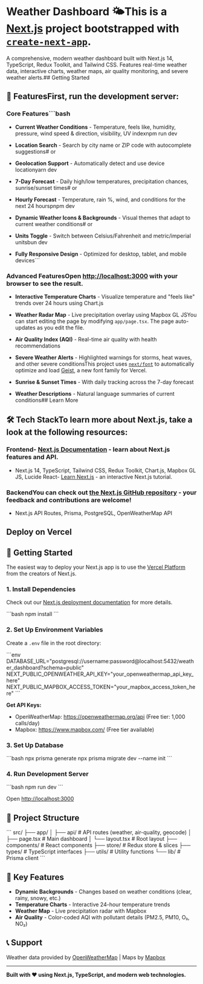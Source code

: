 # Weather Dashboard 🌤️This is a [Next.js](https://nextjs.org) project bootstrapped with [`create-next-app`](https://nextjs.org/docs/app/api-reference/cli/create-next-app).



A comprehensive, modern weather dashboard built with Next.js 14, TypeScript, Redux Toolkit, and Tailwind CSS. Features real-time weather data, interactive charts, weather maps, air quality monitoring, and severe weather alerts.## Getting Started



## 🌟 FeaturesFirst, run the development server:



### Core Features```bash

- **Current Weather Conditions** - Temperature, feels like, humidity, pressure, wind speed & direction, visibility, UV indexnpm run dev

- **Location Search** - Search by city name or ZIP code with autocomplete suggestions# or

- **Geolocation Support** - Automatically detect and use device locationyarn dev

- **7-Day Forecast** - Daily high/low temperatures, precipitation chances, sunrise/sunset times# or

- **Hourly Forecast** - Temperature, rain %, wind, and conditions for the next 24 hourspnpm dev

- **Dynamic Weather Icons & Backgrounds** - Visual themes that adapt to current weather conditions# or

- **Units Toggle** - Switch between Celsius/Fahrenheit and metric/imperial unitsbun dev

- **Fully Responsive Design** - Optimized for desktop, tablet, and mobile devices```



### Advanced FeaturesOpen [http://localhost:3000](http://localhost:3000) with your browser to see the result.

- **Interactive Temperature Charts** - Visualize temperature and "feels like" trends over 24 hours using Chart.js

- **Weather Radar Map** - Live precipitation overlay using Mapbox GL JSYou can start editing the page by modifying `app/page.tsx`. The page auto-updates as you edit the file.

- **Air Quality Index (AQI)** - Real-time air quality with health recommendations

- **Severe Weather Alerts** - Highlighted warnings for storms, heat waves, and other severe conditionsThis project uses [`next/font`](https://nextjs.org/docs/app/building-your-application/optimizing/fonts) to automatically optimize and load [Geist](https://vercel.com/font), a new font family for Vercel.

- **Sunrise & Sunset Times** - With daily tracking across the 7-day forecast

- **Weather Descriptions** - Natural language summaries of current conditions## Learn More



## 🛠️ Tech StackTo learn more about Next.js, take a look at the following resources:



### Frontend- [Next.js Documentation](https://nextjs.org/docs) - learn about Next.js features and API.

- Next.js 14, TypeScript, Tailwind CSS, Redux Toolkit, Chart.js, Mapbox GL JS, Lucide React- [Learn Next.js](https://nextjs.org/learn) - an interactive Next.js tutorial.



### BackendYou can check out [the Next.js GitHub repository](https://github.com/vercel/next.js) - your feedback and contributions are welcome!

- Next.js API Routes, Prisma, PostgreSQL, OpenWeatherMap API

## Deploy on Vercel

## 🚀 Getting Started

The easiest way to deploy your Next.js app is to use the [Vercel Platform](https://vercel.com/new?utm_medium=default-template&filter=next.js&utm_source=create-next-app&utm_campaign=create-next-app-readme) from the creators of Next.js.

### 1. Install Dependencies

Check out our [Next.js deployment documentation](https://nextjs.org/docs/app/building-your-application/deploying) for more details.

\`\`\`bash
npm install
\`\`\`

### 2. Set Up Environment Variables

Create a `.env` file in the root directory:

\`\`\`env
DATABASE_URL="postgresql://username:password@localhost:5432/weather_dashboard?schema=public"
NEXT_PUBLIC_OPENWEATHER_API_KEY="your_openweathermap_api_key_here"
NEXT_PUBLIC_MAPBOX_ACCESS_TOKEN="your_mapbox_access_token_here"
\`\`\`

**Get API Keys:**
- OpenWeatherMap: https://openweathermap.org/api (Free tier: 1,000 calls/day)
- Mapbox: https://www.mapbox.com/ (Free tier available)

### 3. Set Up Database

\`\`\`bash
npx prisma generate
npx prisma migrate dev --name init
\`\`\`

### 4. Run Development Server

\`\`\`bash
npm run dev
\`\`\`

Open [http://localhost:3000](http://localhost:3000)

## 📁 Project Structure

\`\`\`
src/
├── app/
│   ├── api/          # API routes (weather, air-quality, geocode)
│   ├── page.tsx      # Main dashboard
│   └── layout.tsx    # Root layout
├── components/       # React components
├── store/           # Redux store & slices
├── types/           # TypeScript interfaces
├── utils/           # Utility functions
└── lib/             # Prisma client
\`\`\`

## 🎨 Key Features

- **Dynamic Backgrounds** - Changes based on weather conditions (clear, rainy, snowy, etc.)
- **Temperature Charts** - Interactive 24-hour temperature trends
- **Weather Map** - Live precipitation radar with Mapbox
- **Air Quality** - Color-coded AQI with pollutant details (PM2.5, PM10, O₃, NO₂)

## 📞 Support

Weather data provided by [OpenWeatherMap](https://openweathermap.org/) | Maps by [Mapbox](https://www.mapbox.com/)

---

**Built with ❤️ using Next.js, TypeScript, and modern web technologies.**
